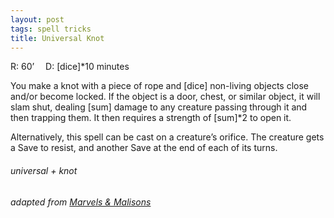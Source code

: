 ```yaml
---
layout: post
tags: spell tricks
title: Universal Knot
---
```

R: 60’ 		D:  [dice]*10 minutes

You make a knot with a piece of rope and [dice] non-living objects close and/or become locked. If the object is a door, chest, or similar object, it will slam shut, dealing [sum] damage to any creature passing through it and then trapping them. It then requires a strength of [sum]*2 to open it. 

Alternatively, this spell can be cast on a creature’s orifice. The creature gets a Save to resist, and another Save at the end of each of its turns.

###### universal + knot
###### adapted from [Marvels & Malisons](https://www.exaltedfuneral.com/products/marvel-malisons)
